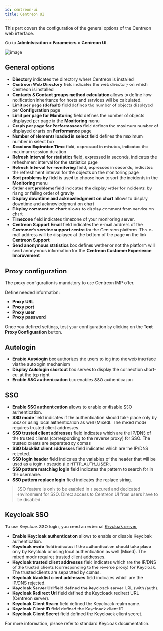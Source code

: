 ```yaml
---
id: centreon-ui
title: Centreon UI
---
```


This part covers the configuration of the general options of the Centreon web
interface.

Go to **Administration > Parameters > Centreon UI**.

![image](assets/administration/parameters-centreon-ui.png)

## General options

- **Directory** indicates the directory where Centreon is installed
- **Centreon Web Directory** field indicates the web directory on which
Centreon is installed
- **Contacts & Contact groups method calculation** allows to define how
notification inheritance for hosts and services will be calculated.
- **Limit per page (default)** field defines the number of objects displayed
per **Configuration** page
- **Limit per page for Monitoring** field defines the number of objects
displayed per page in the **Monitoring** menu
- **Graph per page for Performances** field defines the maximum number of
displayed charts on **Performance** page
- **Number of elements loaded in select** field defines the maximum number in
select box
- **Sessions Expiration Time** field, expressed in minutes, indicates the
maximum session duration
- **Refresh Interval for statistics** field, expressed in seconds, indicates
the refreshment interval for the statistics page
- **Refresh Interval for monitoring** field, expressed in seconds, indicates
the refreshment interval for the objects on the monitoring page
- **Sort problems by** field is used to choose how to sort the incidents in
the **Monitoring** menu
- **Order sort problems** field indicates the display order for incidents, by
rising or falling order of gravity
- **Display downtime and acknowledgment on chart** allows to display downtime
and acknowledgment on chart
- **Display comment on chart** allows to display comment from service on chart
- **Timezone** field indicates timezone of your monitoring server.
- **Centreon Support Email** field indicates the e-mail address of the
**Customer’s service support centre** for the Centreon platform. This e-mail
address will be displayed at the bottom of the page on the link **Centreon
Support**
- **Send anonymous statistics** box defines wether or not the platform will
send anonymous information for the **Centreon Customer Experience Improvement**

## Proxy configuration

The proxy configuration is mandatory to use Centreon IMP offer.

Define needed information:

- **Proxy URL**
- **Proxy port**
- **Proxy user**
- **Proxy password**

Once you defined settings, test your configuration by clicking on the **Text
Proxy Configuration** button.

## Autologin

- **Enable Autologin** box authorizes the users to log into the web interface
via the autologin mechanism
- **Display Autologin shortcut** box serves to display the connection
short-cut at the top right
- **Enable SSO authentication** box enables SSO authentication

## SSO

- **Enable SSO authentication** allows to enable or disable SSO authentication.
- **SSO mode** field indicates if the authentication should take place only by
SSO or using local authentication as well (Mixed). The mixed mode requires
trusted client addresses.
- **SSO trusted client addresses** field indicates which are the IP/DNS of the
trusted clients (corresponding to the reverse proxy) for SSO. The trusted
clients are separated by comas.
- **SSO blacklist client addresses** field indicates which are the IP/DNS
rejected.
- **SSO login header** field indicates the variables of the header that will
be used as a login / pseudo (i.e HTTP\_AUTH\_USER).
- **SSO pattern matching login** field indicates the pattern to search for in
the username.
- **SSO pattern replace login** field indicates the replace string.

> SSO feature is only to be enabled in a secured and dedicated environment for
> SSO. Direct access to Centreon UI from users have to be disabled.

## Keycloak SSO

To use Keycloak SSO login, you need an external [Keycloak
server](https://www.keycloak.org/docs/latest/getting_started/index.html)

- **Enable Keycloak authentication** allows to enable or disable Keycloak
authentication.
- **Keycloak mode** field indicates if the authentication should take place only by
Keycloak or using local authentication as well (Mixed). The mixed mode requires
trusted client addresses.
- **Keycloak trusted client addresses** field indicates which are the IP/DNS of the
trusted clients (corresponding to the reverse proxy) for Keycloak. The trusted
clients are separated by comas.
- **Keycloak blacklist client addresses** field indicates which are the IP/DNS
rejected.
- **Keycloak Server Url** field defined the Keycloack server URL (with /auth).
- **Keycloak Redirect Url** field defined the Keycloack redirect URL (Centreon
server).
- **Keycloak Client Realm** field defined the Keycloack realm name.
- **Keycloak Client ID** field defined the Keycloack client ID.
- **Keycloak Client Secret** field defined the Keycloack client secret.

For more information, please refer to standard Keycloak documentation.
